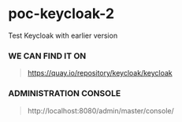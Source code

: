 # poc-keycloak-2
Test Keycloak with earlier version

### WE CAN FIND IT ON
> https://quay.io/repository/keycloak/keycloak

### ADMINISTRATION CONSOLE
> http://localhost:8080/admin/master/console/